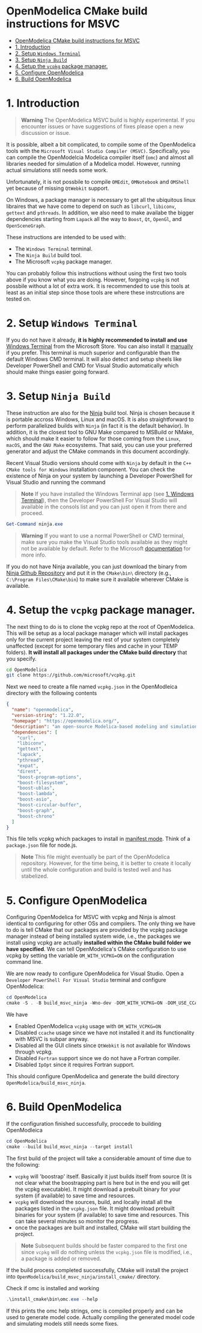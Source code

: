 # OpenModelica CMake build instructions for MSVC

- [OpenModelica CMake build instructions for MSVC](#openmodelica-cmake-build-instructions-for-msvc)
- [1. Introduction](#1-introduction)
- [2. Setup `Windows Terminal`](#2-setup-windows-terminal)
- [3. Setup `Ninja Build`](#3-setup-ninja-build)
- [4. Setup the `vcpkg` package manager.](#4-setup-the-vcpkg-package-manager)
- [5. Configure OpenModelica](#5-configure-openmodelica)
- [6. Build OpenModelica](#6-build-openmodelica)


# 1. Introduction

> **Warning**
> The OpenModelica MSVC build is highly experimental. If you encounter issues or have suggestions of fixes please open a new discussion or issue.

It is possible, albeit a bit complicated, to compile some of the OpenModelica tools with the `Microsoft Visual Studio Compiler (MSVC)`. Specifically, you can compile the OpenModelcia Modelica compiler itself (`omc`) and almost all libraries needed for simulation of a
Modelica model. However, running actual simulations still needs some work.

Unfortunately, it is not possbile to compile `OMEdit`, `OMNotebook` and `OMShell` yet because of missing `QtWebkit` support.

On Windows, a package manager is necessary to get all the ubiquitous linux libraires that we have come to depend on such as `libcurl`, `libiconv`, `gettext` and `pthreads`. In addition, we also need to make availabe the bigger dependencies starting from `Lapack` all the way to `Boost`, `Qt`, `OpenGl`, and `OpenSceneGraph`.

These instructions are intended to be used with:
- The `Windows Terminal` terminal.
- The `Ninja Build` build tool.
- The Microsoft `vcpkg` package manager.

You can probably follow this instructions without using the first two tools above if you know what you are doing. However, forgoing `vcpkg` is not possbile without a lot of extra work. It is recommended to use this tools at least as an initial step since those tools are where these instrcutions are tested on.

# 2. Setup `Windows Terminal`

If you do not have it already, **it is highly recommended to install and use** [Windows Terminal](https://apps.microsoft.com/store/detail/windows-terminal/9N0DX20HK701?hl=sv-se&gl=se) from the Microsoft Store. You can also install it [manually](https://apps.microsoft.com/store/detail/windows-terminal/9N0DX20HK701?hl=sv-se&gl=se) if you prefer. This terminal is much superior and configurable than the default Windows CMD terminal. It will also detect and setup sheels like Developer PowerShell and CMD for Visual Studio automatically which should make things easier going forward.

# 3. Setup `Ninja Build`

These instruction are also for the [Ninja](https://ninja-build.org/) build tool. Ninja is chosen because it is portable accross Windows, Linux and macOS. It is also straightforward to perform parallelized builds with `Ninja` (in fact it is the default behavior). In addition, it is the closest tool to GNU Make compared to MSBuild or NMake, which should make it easier to follow for those coming from the `Linux`, `macOS`, and the `GNU Make` ecosystems. That said, you can use your preferred generator and adjust the CMake commands in this document accordingly.

Recent Visual Studio versions should come with `Ninja` by default in the `C++ CMake tools for Windows` installation component. You can check the existence of Ninja on your system by launching a Developer PowerShell for Visual Studio and running the command

> **Note**
> If you have installed the Windows Terminal app  (see [1. Windows Terminal](#1-setup-Windows-Terminal`)), then the Developer PowerShell For Visual Studio will available in the consols list and you can just open it from there and proceed.

```powershell
Get-Command ninja.exe
```

> **Warning**
> If you want to use a normal PowerShell or CMD terminal, make sure you make the Visual Studio tools available as they might not be available by default. Refer to the Microsoft [documentation](https://learn.microsoft.com/en-us/cpp/build/building-on-the-command-line?view=msvc-170) for more info.


If you do not have Ninja available, you can just download the binary from [Ninja Github Repository](https://github.com/ninja-build/ninja/releases) and put it in the `CMake\bin\` directory (e.g., `C:\Program Files\CMake\bin`) to make sure it available wherever CMake is available.


# 4. Setup the `vcpkg` package manager.

The next thing to do is to clone the vcpkg repo at the root of OpenModelica. This will be setup as a local package manager which will install packages only for the current project leaving the rest of your system completely unaffected (except for some temporary files and cache in your TEMP folders). **It will install all packages under the CMake build directory** that you specify.

```sh
cd OpenModelica
git clone https://github.com/microsoft/vcpkg.git
```

Next we need to create a file named `vcpkg.json` in the OpenModleica directory with the following contents

```json
{
  "name": "openmodelica",
  "version-string": "1.22.0",
  "homepage": "https://openmodelica.org/",
  "description": "an open-source Modelica-based modeling and simulation environment intended for industrial and academic usage.",
  "dependencies": [
    "curl",
    "libiconv",
    "gettext",
    "lapack",
    "pthread",
    "expat",
    "dirent",
    "boost-program-options",
    "boost-filesystem",
    "boost-ublas",
    "boost-lambda",
    "boost-asio",
    "boost-circular-buffer",
    "boost-graph",
    "boost-chrono"
  ]
}
```

This file tells vcpkg which packages to install in [manifest mode](https://vcpkg.readthedocs.io/en/latest/users/manifests/). Think of a `package.json` file for node.js.

> **Note**
> This file might eventually be part of the OpenModelica repository. However, for the time being, it is better to create it locally until the whole configuration and build is tested well and has stabelized.

# 5. Configure OpenModelica

Configuring OpenModelica for MSVC with vcpkg and Ninja is almost identical to configuring for other OSs and compilers. The only thing we have to do is tell CMake that our packages are provided by the vcpkg package manager instead of being installed system wide, i.e., the packages we install using vcpkg are actually **installed within the CMake build folder we have specified**. We can tell OpenModelica's CMake configuration to use vcpkg by setting the variable `OM_WITH_VCPKG=ON` on the configuration command line.

We are now ready to configure OpenModelica for Visual Studio. Open a `Developer PowerShell For Visual Studio` terminal and configure OpenModelica:

```powershell
cd OpenModelica
cmake -S . -B build_msvc_ninja -Wno-dev -DOM_WITH_VCPKG=ON -DOM_USE_CCACHE=OFF -DOM_ENABLE_GUI_CLIENTS=OFF -DOM_OMC_ENABLE_FORTRAN=OFF -DOM_OMC_ENABLE_IPOPT=OFF -G "Ninja"
```

We have
  - Enabled OpenModelica `vcpkg` usage with `OM_WITH_VCPKG=ON`
  - Disabled `ccache` usage since we have not installed it and its functionality with MSVC is subpar anyway.
  - Disabled all the GUI clinets since `QtWebkit` is not available for Windows through vcpkg.
  - Disabled `Fortran` support since we do not have a Fortran compiler.
  - Disabled `IpOpt` since it requires Fortran support.

This should configure OpenModelica and generate the build directory `OpenModelica/build_msvc_ninja`.


# 6. Build OpenModelica
If the configuration finished successfully, proccede to building OpenModleica

```powershell
cd OpenModelica
cmake --build build_msvc_ninja --target install
```

The first build of the project will take a considerable amount of time due to the following:

- `vcpkg` will 'boostrap' itself. Basically it just builds itself from source (It is not clear what the boostrapping part is here but in the end you will get the vcpkg executable). It might download a prebuilt binary for your system (if available) to save time and resources.
- `vcpkg` will download the sources, build, and locally install all the packages listed in the `vcpkg.json` file. It might download prebuilt binaries for your system (if available) to save time and resources. This can take several minutes so monitor the progress.
- once the packages are built and installed, CMake will start building the project.

> **Note**
> Subsequent builds should be faster compared to the first one since `vcpkg` will do nothing unless the `vcpkg.json` file is modified, i.e., a package is added or removed.

If the build process completed successfully, CMake will install the project into `OpenModelica/build_msvc_ninja/install_cmake/` directory.

Check if omc is installed and working

```powershell
.\install_cmake\bin\omc.exe --help
```

If this prints the omc help strings, omc is compiled properly and can be used to generate model code. Actually compiling the generated model code and simulating models still needs some fixes.


